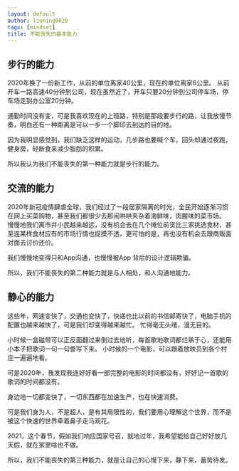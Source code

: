 ```yaml
---
layout: default
author: liuning0820
tags: [mindset]
title: 不能丧失的基本能力
---
```


## 步行的能力

2020年换了一份新工作，从前的单位离家40公里，现在的单位离家6公里。
从前开车一路高速40分钟到公司，现在虽然近了，开车只要20分钟到公司停车场，停车场走到办公室20分钟。

通勤时间没有变，可是我喜欢现在的上班路，特别是那段要步行的路，让我放慢节奏，明白还有一种距离是可以一步一个脚印去到达的目的地。

因为我明显感觉到，我们缺乏这样的运动，几步路也要喊个车，回头却通过夜跑，健身房，轻断食来减少脂肪的积累。

所以我认为我们不能丧失的第一种能力就是步行的能力。

## 交流的能力


2020年新冠疫情肆虐全球，我们经过了一段居家隔离的时光，全民开始逐渐习惯在网上买菜购物，甚至我们都很少去那闹哄哄夹杂着海鲜味，肉腥味的菜市场。
慢慢地我们离市井小民越来越远，没有机会去在几个摊位前货比三家挑选食材，甚至连某样食材应有的市场行情也捉摸不透，更可怕的是，再也没有机会去跟商贩面对面去讨价还价。

我们慢慢地变得只和App沟通，也慢慢被App 背后的设计逻辑欺骗。

所以，我们不能丧失的第二种能力就是与人相处，和人沟通地能力。

## 静心的能力

这些年，网速变快了，交通也变快了，快递也比以前的书信邮寄快了，电脑手机的配置也越来越快了，可是我们却变得越来越忙。
忙得毫无头绪，漫无目的。

小时候一盒磁带可以正反面翻过来倒过去地听，每首歌地歌词都烂熟于心，还能用小本子把歌词一句一句誊写下来。
小时候的一个电影，可以跟着放映员到各个村庄一遍遍地看。

可是2020年，我发现我连好好看一部完整的电影的时间都没有，好好记一首歌的歌词的时间都没有。

身边地一切都变快了，一切东西都在加速生产，也在快速消费。

可是我们身为人，不是超人，是有其局限性的，我们要用心理解这个世界，而不是被这个快速的世界牵着鼻子走马观花。

2021，这个春节，假如我们响应国家号召，就地过年，我希望能给自己好好放几天假，就在家里啥也不做。

所以，我们不能丧失的第三种能力，就是让自己的心慢下来，静下来，蓄势待发。




